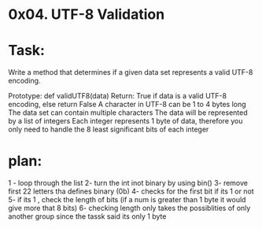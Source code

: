 # 0x04. UTF-8 Validation

# Task:
Write a method that determines if a given data set represents a valid UTF-8 encoding.

Prototype: def validUTF8(data)
Return: True if data is a valid UTF-8 encoding, else return False
A character in UTF-8 can be 1 to 4 bytes long
The data set can contain multiple characters
The data will be represented by a list of integers
Each integer represents 1 byte of data, therefore you only need to handle the 8 least significant bits of each integer
# plan:
1 - loop through the list
2- turn the int inot binary by using bin()
3- remove first 22 letters tha defines binary (0b)
4- checks for the first bit if its 1 or not
5- if its 1 , check the length of bits (if a num is greater than 1 byte it would give more that 8 bits)
6- checking length only takes the possiblities of only another group since the tassk said its only 1 byte
